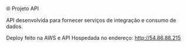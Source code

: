 🌐 Projeto API

API desenvolvida para fornecer serviços de integração e consumo de dados.

Deploy feito na AWS e API Hospedada no endereço: http://54.86.88.215
